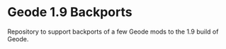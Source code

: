 # Geode 1.9 Backports

Repository to support backports of a few Geode mods to the 1.9 build of Geode.

